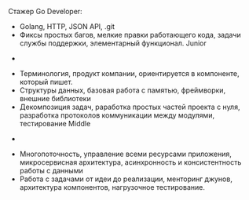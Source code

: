 Стажер Go Developer:
- Golang, HTTP, JSON API, .git
- Фиксы простых багов, мелкие правки работающего кода, задачи службы поддержки, элементарный функционал.
Junior 
+
- Терминология, продукт компании, ориентируется в компоненте, который пишет.
- Структуры данных, базовая работа с памятью, фреймворки, внешние библиотеки
- Декомпозиция задач, раработка простых частей проекта с нуля, разработка протоколов коммуникации между модулями, тестирование
Middle
+
- Многопоточность, управление всеми ресурсами приложения, микросервисная архитектура, асинхронность и консистентность работы с данными
- Работа с задачами от идеи до реализации, менторинг джунов, архитектура компонентов, нагрузочное тестирование.
